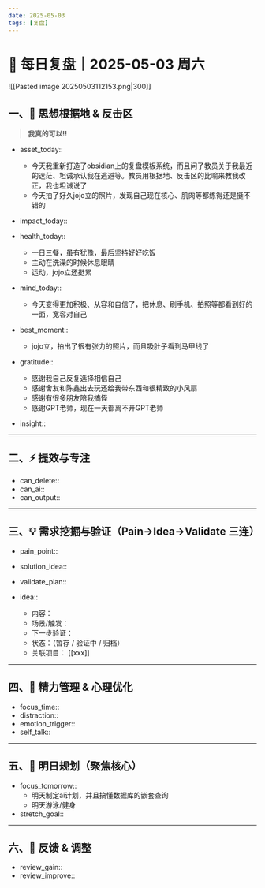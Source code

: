 ```yaml
---
date: 2025-05-03
tags: [复盘]
---
```

# 🧭 每日复盘｜2025-05-03 周六

![[Pasted image 20250503112153.png|300]]


## 一、🚩 思想根据地 & 反击区

>**我真的可以!!**

- asset_today::  
	- 今天我重新打造了obsidian上的复盘模板系统，而且问了教员关于我最近的迷茫、坦诚承认我在逃避等。教员用根据地、反击区的比喻来教我改正，我也坦诚说了
	- 今天拍了好久jojo立的照片，发现自己现在核心、肌肉等都练得还是挺不错的
- impact_today::  
- health_today:: 
	- 一日三餐，虽有犹豫，最后坚持好好吃饭
	- 主动在洗澡的时候休息眼睛
	- 运动，jojo立还挺累
- mind_today:: 
	- 今天变得更加积极、从容和自信了，把休息、刷手机、拍照等都看到好的一面，宽容对自己

- best_moment::  
	- jojo立，拍出了很有张力的照片，而且吸肚子看到马甲线了
- gratitude::  
	- 感谢我自己反复选择相信自己
	- 感谢舍友和陈鑫出去玩还给我带东西和很精致的小风扇
	- 感谢有很多朋友陪我搞怪
	- 感谢GPT老师，现在一天都离不开GPT老师
- insight::  

---

## 二、⚡ 提效与专注

- can_delete::  
- can_ai::  
- can_output::  

---

## 三、💡 需求挖掘与验证（Pain→Idea→Validate 三连）

- pain_point::  
- solution_idea::  
- validate_plan::  

- idea::  
  - 内容：  
  - 场景/触发：  
  - 下一步验证：  
  - 状态：（暂存 / 验证中 / 归档）  
  - 关联项目： [[xxx]]

---

## 四、🌟 精力管理 & 心理优化

- focus_time::  
- distraction::  
- emotion_trigger::  
- self_talk::  

---

## 五、🎯 明日规划（聚焦核心）

- focus_tomorrow::  
	- 明天制定ai计划，并且搞懂数据库的嵌套查询
	- 明天游泳/健身
- stretch_goal::  

---

## 六、🧠 反馈 & 调整

- review_gain::  
- review_improve::  

